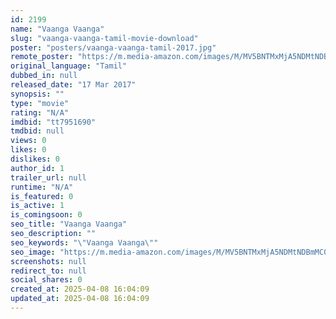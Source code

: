 ```yaml
---
id: 2199
name: "Vaanga Vaanga"
slug: "vaanga-vaanga-tamil-movie-download"
poster: "posters/vaanga-vaanga-tamil-2017.jpg"
remote_poster: "https://m.media-amazon.com/images/M/MV5BNTMxMjA5NDMtNDBmMC00Y2Q2LThlYTgtYzE4OTZhMWQ5ZjZjXkEyXkFqcGdeQXVyODczOTU5MzQ@._V1_SX300.jpg"
original_language: "Tamil"
dubbed_in: null
released_date: "17 Mar 2017"
synopsis: ""
type: "movie"
rating: "N/A"
imdbid: "tt7951690"
tmdbid: null
views: 0
likes: 0
dislikes: 0
author_id: 1
trailer_url: null
runtime: "N/A"
is_featured: 0
is_active: 1
is_comingsoon: 0
seo_title: "Vaanga Vaanga"
seo_description: ""
seo_keywords: "\"Vaanga Vaanga\""
seo_image: "https://m.media-amazon.com/images/M/MV5BNTMxMjA5NDMtNDBmMC00Y2Q2LThlYTgtYzE4OTZhMWQ5ZjZjXkEyXkFqcGdeQXVyODczOTU5MzQ@._V1_SX300.jpg"
screenshots: null
redirect_to: null
social_shares: 0
created_at: 2025-04-08 16:04:09
updated_at: 2025-04-08 16:04:09
---
```



